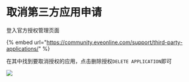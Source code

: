 # 取消第三方应用申请

登入官方授权管理页面

{% embed url="https://community.eveonline.com/support/third-party-applications/" %}

在其中找到要取消授权的应用，点击删除授权`DELETE APPLICATION`即可

![](../../.gitbook/assets/Snipaste_2020-10-16_19-33-22.png)

